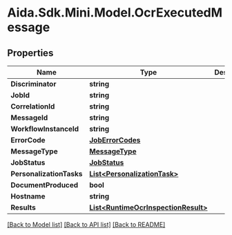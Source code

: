# Aida.Sdk.Mini.Model.OcrExecutedMessage

## Properties

Name | Type | Description | Notes
------------ | ------------- | ------------- | -------------
**Discriminator** | **string** |  | 
**JobId** | **string** |  | [optional] 
**CorrelationId** | **string** |  | [optional] 
**MessageId** | **string** |  | [optional] 
**WorkflowInstanceId** | **string** |  | [optional] 
**ErrorCode** | [**JobErrorCodes**](JobErrorCodes.md) |  | [optional] 
**MessageType** | [**MessageType**](MessageType.md) |  | [optional] 
**JobStatus** | [**JobStatus**](JobStatus.md) |  | [optional] 
**PersonalizationTasks** | [**List&lt;PersonalizationTask&gt;**](PersonalizationTask.md) |  | [optional] 
**DocumentProduced** | **bool** |  | [optional] 
**Hostname** | **string** |  | [optional] 
**Results** | [**List&lt;RuntimeOcrInspectionResult&gt;**](RuntimeOcrInspectionResult.md) |  | [optional] 

[[Back to Model list]](../README.md#documentation-for-models) [[Back to API list]](../README.md#documentation-for-api-endpoints) [[Back to README]](../README.md)

